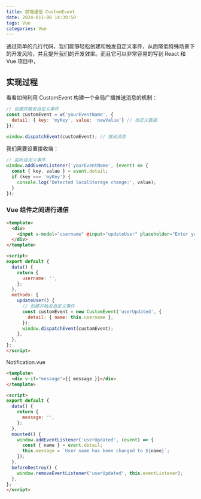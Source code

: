 ```yaml
---
title: 前端通信 CustomEvent
date: 2024-011-08 14:39:50
tags: Vue
categories: Vue
---
```


通过简单的几行代码，我们能够轻松创建和触发自定义事件，从而降低特殊场景下的开发风险，并且提升我们的开发效率。而且它可以非常容易的写到 React 和 Vue 项目中，

## 实现过程

看看如何利用 CustomEvent 构建一个全局广播推送消息的机制：

```js
// 创建并触发自定义事件
const customEvent = w('yourEventName', {  
  detail: { key: 'myKey', value: 'newValue'} // 自定义数据
}); 

window.dispatchEvent(customEvent); // 推送消息

```

我们需要设置接收端：

```js
// 监听自定义事件
window.addEventListener('yourEventName', (event) => {
  const { key, value } = event.detail;
  if (key === 'myKey') {
    console.log('Detected localStorage change:', value);
  }
});
```

### Vue 组件之间进行通信

```html
<template>
  <div>
    <input v-model="username" @input="updateUser" placeholder="Enter your name" />
  </div>
</template>

<script>
export default {
  data() {
    return {
      username: '',
    };
  },
  methods: {
    updateUser() {
      // 创建并触发自定义事件
      const customEvent = new CustomEvent('userUpdated', {
        detail: { name: this.username },
      });
      window.dispatchEvent(customEvent);
    },
  },
};
</script>

```

Notification.vue

```html
<template>
  <div v-if="message">{{ message }}</div>
</template>

<script>
export default {
  data() {
    return {
      message: '',
    };
  },
  mounted() {
    window.addEventListener('userUpdated', (event) => {
      const { name } = event.detail;
      this.message = `User name has been changed to ${name}`;
    });
  },
  beforeDestroy() {
    window.removeEventListener('userUpdated', this.eventListener);
  },
};
</script>

```

